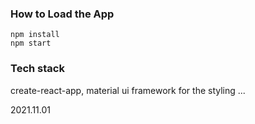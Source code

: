 ### How to Load the App
```
npm install
npm start
```
### Tech stack
create-react-app,
material ui framework for the styling
...

2021.11.01